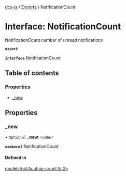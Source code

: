 [dcs-js](../README.md) / [Exports](../modules.md) / NotificationCount

# Interface: NotificationCount

NotificationCount number of unread notifications

**`export`**

**`interface`** NotificationCount

## Table of contents

### Properties

- [\_new](NotificationCount.md#_new)

## Properties

### <a id="_new" name="_new"></a> \_new

• `Optional` **\_new**: `number`

**`memberof`** NotificationCount

#### Defined in

[models/notification-count.ts:25](https://github.com/unfoldingWord/dcs-js/blob/c677a54/models/notification-count.ts#L25)
